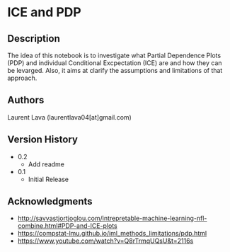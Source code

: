 # ICE and PDP

## Description

The idea of this notebook is to investigate what Partial Dependence Plots (PDP) and individual Conditional Excpectation (ICE) are and how they can be levarged. Also, it aims at clarify the assumptions and limitations of that approach.

## Authors

Laurent Lava (laurentlava04[at]gmail.com)

## Version History
* 0.2
	* Add readme 
* 0.1
    * Initial Release

## Acknowledgments


* http://savvastjortjoglou.com/intrepretable-machine-learning-nfl-combine.html#PDP-and-ICE-plots
* https://compstat-lmu.github.io/iml_methods_limitations/pdp.html
* https://www.youtube.com/watch?v=Q8rTrmqUQsU&t=2116s